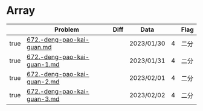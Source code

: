 # Array



<table><thead><tr><th data-type="checkbox"> </th><th>Problem</th><th data-type="select">Diff</th><th>Data</th><th data-type="rating" data-max="5"></th><th>Flag</th></tr></thead><tbody><tr><td>true</td><td><a data-mention href="../basic-knowledge/divide-and-conquer/672.-deng-pao-kai-guan.md">672.-deng-pao-kai-guan.md</a></td><td></td><td>2023/01/30</td><td>4</td><td>二分</td></tr><tr><td>true</td><td><a data-mention href="../basic-knowledge/divide-and-conquer/672.-deng-pao-kai-guan-1.md">672.-deng-pao-kai-guan-1.md</a></td><td></td><td>2023/01/31</td><td>4</td><td>二分</td></tr><tr><td>true</td><td><a data-mention href="array/672.-deng-pao-kai-guan-2.md">672.-deng-pao-kai-guan-2.md</a></td><td></td><td>2023/02/01</td><td>4</td><td>二分</td></tr><tr><td>true</td><td><a data-mention href="array/672.-deng-pao-kai-guan-3.md">672.-deng-pao-kai-guan-3.md</a></td><td></td><td>2023/02/02</td><td>4</td><td>二分</td></tr></tbody></table>
